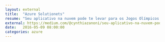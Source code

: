 ```yaml
---
layout: external
title:  "Azure Solutionets"
resume: "Seu aplicativo na nuvem pode te levar para os Jogos Olímpicos Rio 2016!"
external: https://medium.com/@cynthiazanoni/seu-aplicativo-na-nuvem-pode-te-levar-para-os-jogos-ol%C3%ADmpicos-rio-2016-2b25cbab7729#.vzgyv85wm
date:   2016-05-09 08:00:00
categories: azure
---
```

